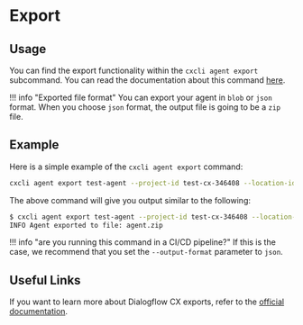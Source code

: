 # Export


## Usage

You can find the export functionality within the `cxcli agent export` subcommand. You can read the documentation about this command [here](/cmd/cxcli_agent_export).


!!! info "Exported file format"
    You can export your agent in `blob` or `json` format. When you choose `json` format, the output file is going to be a `zip` file.


## Example

Here is a simple example of the `cxcli agent export` command:

```sh
cxcli agent export test-agent --project-id test-cx-346408 --location-id us-central1 --export-format blob
```

The above command will give you output similar to the following:

```sh
$ cxcli agent export test-agent --project-id test-cx-346408 --location-id us-central1 --export-format json --output-file agent.zip
INFO Agent exported to file: agent.zip
```
!!! info "are you running this command in a CI/CD pipeline?"
    If this is the case, we recommend that you set the `--output-format` parameter to `json`.

## Useful Links

If you want to learn more about Dialogflow CX exports, refer to the [official documentation](https://cloud.google.com/dialogflow/cx/docs/concept/agent#export).
